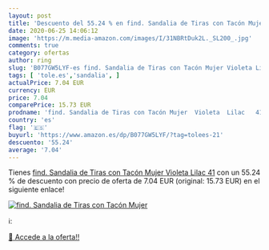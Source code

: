 ```yaml
---
layout: post
title: 'Descuento del 55.24 % en find. Sandalia de Tiras con Tacón Mujer '
date: 2020-06-25 14:06:12
image: 'https://m.media-amazon.com/images/I/31NBRtDuk2L._SL200_.jpg'
comments: true
category: ofertas
author: ring
slug: 'B077GW5LYF-es find. Sandalia de Tiras con Tacón Mujer Violeta Lilac 41'
tags: [ 'tole.es','sandalia', ]
actualPrice: 7.04 EUR
currency: EUR
price: 7.04
comparePrice: 15.73 EUR
prodname: 'find. Sandalia de Tiras con Tacón Mujer  Violeta  Lilac   41'
country: 'es'
flag: '🇪🇸'
buyurl: 'https://www.amazon.es/dp/B077GW5LYF/?tag=tolees-21'
descuento: '55.24'
average: '7.04'
---
```


Tienes [find. Sandalia de Tiras con Tacón Mujer  Violeta  Lilac   41](https://www.amazon.es/dp/B077GW5LYF/?tag=tolees-21) con un 55.24 % de descuento con precio de oferta de 7.04 EUR (original: 15.73 EUR) en el siguiente enlace!

[![find. Sandalia de Tiras con Tacón Mujer ](https://m.media-amazon.com/images/I/31NBRtDuk2L._SL200_.jpg)](https://www.amazon.es/dp/B077GW5LYF/?tag=tolees-21)

ℹ️:


[🛒 Accede a la oferta!!](https://www.amazon.es/dp/B077GW5LYF/?tag=tolees-21)
